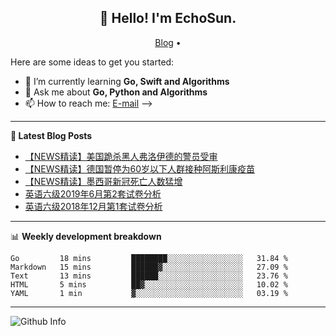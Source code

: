 <h2 align="center">👋 Hello! I'm EchoSun.</h2>
<p align="center">
  <a href="https://blog.echosun.top">Blog</a> •
</p>

Here are some ideas to get you started:

- 🌱 I’m currently learning **Go, Swift and Algorithms**
- 💬 Ask me about **Go, Python and Algorithms**
- 📫 How to reach me: [E-mail](echosun1996@126.com)
-->

-------
**📝 Latest Blog Posts**

<!-- BLOG-POST-LIST:START -->
- [【NEWS精读】美国跪杀黑人弗洛伊德的警员受审](https://blog.echosun.top/posts/ebf1d287.html)
- [【NEWS精读】德国暂停为60岁以下人群接种阿斯利康疫苗](https://blog.echosun.top/posts/f2f27eca.html)
- [【NEWS精读】墨西哥新冠死亡人数猛增](https://blog.echosun.top/posts/499346a6.html)
- [英语六级2019年6月第2套试卷分析](https://blog.echosun.top/posts/ee063987.html)
- [英语六级2018年12月第1套试卷分析](https://blog.echosun.top/posts/8593d395.html)
<!-- BLOG-POST-LIST:END -->

-------

📊 **Weekly development breakdown**
<!--START_SECTION:waka-->
```text
Go         18 mins         ████████░░░░░░░░░░░░░░░░░   31.84 % 
Markdown   15 mins         ██████▓░░░░░░░░░░░░░░░░░░   27.09 % 
Text       13 mins         ██████░░░░░░░░░░░░░░░░░░░   23.76 % 
HTML       5 mins          ██▓░░░░░░░░░░░░░░░░░░░░░░   10.02 % 
YAML       1 min           ▓░░░░░░░░░░░░░░░░░░░░░░░░   03.19 % 
```
<!--END_SECTION:waka-->

-------
![Github Info](https://github-readme-stats.vercel.app/api?username=echosun1996&show_icons=true&count_private=true&hide=prs&theme=default_repocard)
